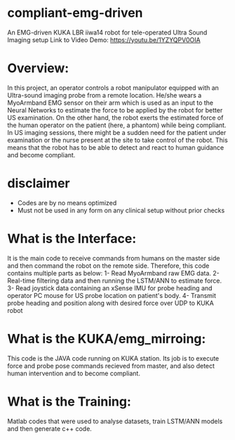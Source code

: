 # compliant-emg-driven
An EMG-driven KUKA LBR iiwa14 robot for tele-operated Ultra Sound Imaging setup
Link to Video Demo: https://youtu.be/1YZYQPV0OIA
# Overview:
In this project, an operator controls a robot manipulator equipped with an Ultra-sound imaging probe from a remote location.
He/she wears a MyoArmband EMG sensor on their arm which is used as an input to the Neural Networks to estimate the force to be applied by the robot for better US examination. 
On the other hand, the robot exerts the estimated force of the human operator on the patient (here, a phantom) while being compliant. In US imaging sessions, there might be a sudden need for the patient under examination or the nurse present at the site to take control of the robot. This means that the robot has to be able to detect and react to human guidance and become compliant.

# disclaimer
* Codes are by no means optimized
* Must not be used in any form on any clinical setup without prior checks
  
# What is the Interface:
It is the main code to receive commands from humans on the master side and then command the robot on the remote side. Therefore, this code contains multiple parts as below:
1- Read MyoArmband raw EMG data.
2- Real-time filtering data and then running the LSTM/ANN to estimate force.
3- Read joystick data containing an xSense IMU for probe heading and operator PC mouse for US probe location on patient's body.
4- Transmit probe heading and position along with desired force over UDP to KUKA robot

# What is the KUKA/emg_mirroing:
This code is the JAVA code running on KUKA station. Its job is to execute force and probe pose commands recieved from master, and also detect human intervention and to become compliant. 

# What is the Training:
Matlab codes that were used to analyse datasets, train LSTM/ANN models and then generate c++ code.



